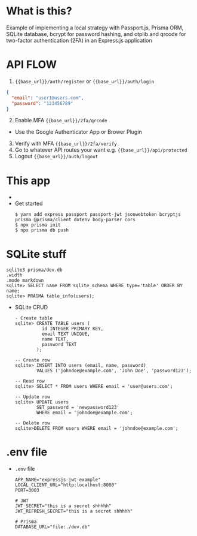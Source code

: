 # What is this?
Example of implementing a local strategy with Passport.js, Prisma ORM, SQLite database, bcrypt for password hashing, and otplib and qrcode for two-factor authentication (2FA) in an Express.js application



# API FLOW

1. `{{base_url}}/auth/register`  or  `{{base_url}}/auth/login`
  ```json
  {
    "email": "user1@users.com",
    "password": "123456789"
  }
  ```
2. Enable MFA `{{base_url}}/2fa/qrcode`
  - Use the Google Authenticator App or Brower Plugin
3. Verify with MFA `{{base_url}}/2fa/verify`
4. Go to whatever API routes your want e.g. `{{base_url}}/api/protected`
5. Logout `{{base_url}}/auth/logout`












# This app
- 
- Get started
  ```shell
  $ yarn add express passport passport-jwt jsonwebtoken bcryptjs prisma @prisma/client dotenv body-parser cors
  $ npx prisma init 
  $ npx prisma db push
  ```



# SQLite stuff
  ```shell
  sqlite3 prisma/dev.db
  .width
  .mode markdown
  sqlite> SELECT name FROM sqlite_schema WHERE type='table' ORDER BY name; 
  sqlite> PRAGMA table_info(users);
  ```
- SQLite CRUD
  ```shell
  - Create table
  sqlite> CREATE TABLE users (
            id INTEGER PRIMARY KEY,
            email TEXT UNIQUE,
            name TEXT,
            password TEXT
          );

  -- Create row
  sqlite> INSERT INTO users (email, name, password)
          VALUES ('johndoe@example.com', 'John Doe', 'password123');

  -- Read row
  sqlite> SELECT * FROM users WHERE email = 'user@users.com';

  -- Update row
  sqlite> UPDATE users
          SET password = 'newpassword123'
          WHERE email = 'johndoe@example.com';

  -- Delete row
  sqlite>DELETE FROM users WHERE email = 'johndoe@example.com';
  ```





# .env file
- `.env` file
  ```shell
  APP_NAME="expressjs-jwt-example"
  LOCAL_CLIENT_URL="http:localhost:8080"
  PORT=3003

  # JWT
  JWT_SECRET="this is a secret shhhhh"
  JWT_REFRESH_SECRET="this is a secret shhhhh"

  # Prisma
  DATABASE_URL="file:./dev.db"
  ```

